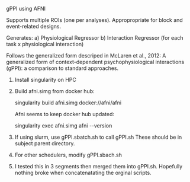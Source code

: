 gPPI using AFNI 

Supports multiple ROIs (one per analyses).
Appropropriate for block and event-related designs.

Generates:
a) Physiological Regressor
b) Interaction Regressor (for each task x physiological interaction)

Follows the generalized form descriped in McLaren et al., 2012:
A generalized form of context-dependent psychophysiological interactions (gPPI): a comparison to standard approaches.


1) 	Install singularity on HPC

2)	Build afni.simg from docker hub: 
	
	singularity build afni.simg docker://afni/afni
	
	Afni seems to keep docker hub updated:
	
	singularity exec afni.simg afni --version 

3)	If using slurm, use gPPI.sbatch.sh to call gPPI.sh
	These should be in subject parent directory. 

4) 	For other schedulers, modify gPPI.sbach.sh

5)	I tested this in 3 segments then merged them into gPPI.sh. 
	Hopefully nothing broke when concatenatating the orginal scripts.
